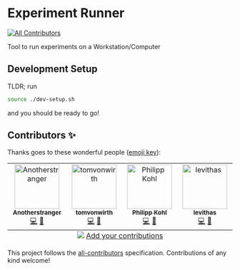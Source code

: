 # Experiment Runner
<!-- ALL-CONTRIBUTORS-BADGE:START - Do not remove or modify this section -->
[![All Contributors](https://img.shields.io/badge/all_contributors-4-orange.svg?style=flat-square)](#contributors-)
<!-- ALL-CONTRIBUTORS-BADGE:END -->

Tool to run experiments on a Workstation/Computer

## Development Setup

TLDR; run

```bash
source ./dev-setup.sh
```

and you should be ready to go!

## Contributors ✨

Thanks goes to these wonderful people ([emoji key](https://allcontributors.org/docs/en/emoji-key)):

<!-- ALL-CONTRIBUTORS-LIST:START - Do not remove or modify this section -->
<!-- prettier-ignore-start -->
<!-- markdownlint-disable -->
<table>
  <tbody>
    <tr>
      <td align="center" valign="top" width="14.28%"><a href="https://github.com/AnotherStranger"><img src="https://avatars.githubusercontent.com/u/6563442?v=4?s=100" width="100px;" alt="Anotherstranger"/><br /><sub><b>Anotherstranger</b></sub></a><br /><a href="https://github.com/AnotherStranger/experiment-runner/commits?author=AnotherStranger" title="Code">💻</a> <a href="https://github.com/AnotherStranger/experiment-runner/commits?author=AnotherStranger" title="Documentation">📖</a></td>
      <td align="center" valign="top" width="14.28%"><a href="https://github.com/tomvonwirth"><img src="https://avatars.githubusercontent.com/u/155973942?v=4?s=100" width="100px;" alt="tomvonwirth"/><br /><sub><b>tomvonwirth</b></sub></a><br /><a href="https://github.com/AnotherStranger/experiment-runner/commits?author=tomvonwirth" title="Code">💻</a> <a href="https://github.com/AnotherStranger/experiment-runner/commits?author=tomvonwirth" title="Documentation">📖</a></td>
      <td align="center" valign="top" width="14.28%"><a href="https://github.com/philipp-kohl"><img src="https://avatars.githubusercontent.com/u/82207307?v=4?s=100" width="100px;" alt="Philipp Kohl"/><br /><sub><b>Philipp Kohl</b></sub></a><br /><a href="https://github.com/AnotherStranger/experiment-runner/commits?author=philipp-kohl" title="Code">💻</a> <a href="https://github.com/AnotherStranger/experiment-runner/commits?author=philipp-kohl" title="Documentation">📖</a></td>
      <td align="center" valign="top" width="14.28%"><a href="https://github.com/levithas"><img src="https://avatars.githubusercontent.com/u/95447711?v=4?s=100" width="100px;" alt="levithas"/><br /><sub><b>levithas</b></sub></a><br /><a href="https://github.com/AnotherStranger/experiment-runner/commits?author=levithas" title="Code">💻</a> <a href="https://github.com/AnotherStranger/experiment-runner/commits?author=levithas" title="Documentation">📖</a></td>
    </tr>
  </tbody>
  <tfoot>
    <tr>
      <td align="center" size="13px" colspan="7">
        <img src="https://raw.githubusercontent.com/all-contributors/all-contributors-cli/1b8533af435da9854653492b1327a23a4dbd0a10/assets/logo-small.svg">
          <a href="https://all-contributors.js.org/docs/en/bot/usage">Add your contributions</a>
        </img>
      </td>
    </tr>
  </tfoot>
</table>

<!-- markdownlint-restore -->
<!-- prettier-ignore-end -->

<!-- ALL-CONTRIBUTORS-LIST:END -->

<!-- markdownlint-disable -->
This project follows the [all-contributors](https://github.com/all-contributors/all-contributors) specification. Contributions of any kind welcome!
<!-- markdownlint-restore -->
